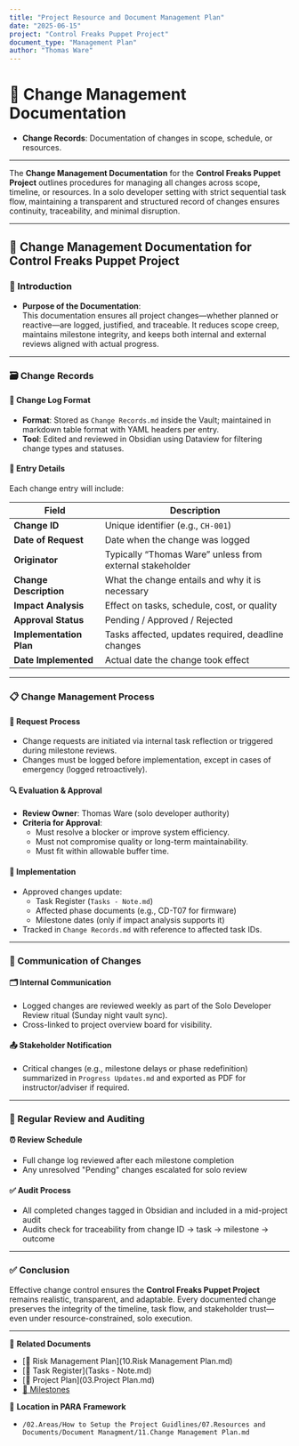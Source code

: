 ```yaml
---
title: "Project Resource and Document Management Plan"
date: "2025-06-15"
project: "Control Freaks Puppet Project"
document_type: "Management Plan"
author: "Thomas Ware"
---
```


# 🔄 Change Management Documentation

- **Change Records**: Documentation of changes in scope, schedule, or resources.

---
The **Change Management Documentation** for the **Control Freaks Puppet Project** outlines procedures for managing all changes across scope, timeline, or resources. In a solo developer setting with strict sequential task flow, maintaining a transparent and structured record of changes ensures continuity, traceability, and minimal disruption.

---

## 📝 Change Management Documentation for Control Freaks Puppet Project

### 📌 Introduction

- **Purpose of the Documentation**:  
  This documentation ensures all project changes—whether planned or reactive—are logged, justified, and traceable. It reduces scope creep, maintains milestone integrity, and keeps both internal and external reviews aligned with actual progress.

---

### 🗃️ Change Records

#### 📓 Change Log Format

- **Format**: Stored as `Change Records.md` inside the Vault; maintained in markdown table format with YAML headers per entry.
- **Tool**: Edited and reviewed in Obsidian using Dataview for filtering change types and statuses.

#### 📄 Entry Details

Each change entry will include:

| Field               | Description                                                                 |
|---------------------|-----------------------------------------------------------------------------|
| **Change ID**        | Unique identifier (e.g., `CH-001`)                                          |
| **Date of Request**  | Date when the change was logged                                              |
| **Originator**       | Typically “Thomas Ware” unless from external stakeholder                    |
| **Change Description** | What the change entails and why it is necessary                            |
| **Impact Analysis**  | Effect on tasks, schedule, cost, or quality                                 |
| **Approval Status**  | Pending / Approved / Rejected                                               |
| **Implementation Plan** | Tasks affected, updates required, deadline changes                        |
| **Date Implemented** | Actual date the change took effect                                           |

---

### 📋 Change Management Process

#### 📨 Request Process

- Change requests are initiated via internal task reflection or triggered during milestone reviews.
- Changes must be logged before implementation, except in cases of emergency (logged retroactively).

#### 🔍 Evaluation & Approval

- **Review Owner**: Thomas Ware (solo developer authority)
- **Criteria for Approval**:
  - Must resolve a blocker or improve system efficiency.
  - Must not compromise quality or long-term maintainability.
  - Must fit within allowable buffer time.

#### 🔧 Implementation

- Approved changes update:
  - Task Register (`Tasks - Note.md`)
  - Affected phase documents (e.g., CD-T07 for firmware)
  - Milestone dates (only if impact analysis supports it)
- Tracked in `Change Records.md` with reference to affected task IDs.

---

### 📣 Communication of Changes

#### 🗂 Internal Communication

- Logged changes are reviewed weekly as part of the Solo Developer Review ritual (Sunday night vault sync).
- Cross-linked to project overview board for visibility.

#### 📤 Stakeholder Notification

- Critical changes (e.g., milestone delays or phase redefinition) summarized in `Progress Updates.md` and exported as PDF for instructor/adviser if required.

---

### 🔁 Regular Review and Auditing

#### ⏰ Review Schedule

- Full change log reviewed after each milestone completion
- Any unresolved "Pending" changes escalated for solo review

#### ✅ Audit Process

- All completed changes tagged in Obsidian and included in a mid-project audit
- Audits check for traceability from change ID → task → milestone → outcome

---

### ✅ Conclusion

Effective change control ensures the **Control Freaks Puppet Project** remains realistic, transparent, and adaptable. Every documented change preserves the integrity of the timeline, task flow, and stakeholder trust—even under resource-constrained, solo execution.

---

🔗 **Related Documents**
- [📄 Risk Management Plan](10.Risk Management Plan.md)
- [📄 Task Register](Tasks - Note.md)
- [📄 Project Plan](03.Project Plan.md)
- [📄 Milestones](01.Milestones.md)

📁 **Location in PARA Framework**
- `/02.Areas/How to Setup the Project Guidlines/07.Resources and Documents/Document Managment/11.Change Management Plan.md`
